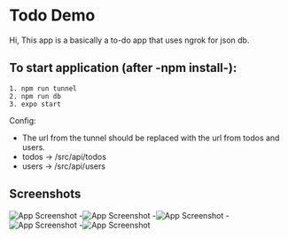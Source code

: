 
# Todo Demo

Hi,
This app is a basically a to-do app that uses ngrok for json db.

To start application (after -npm install-):
- 
    1. npm run tunnel
    2. npm run db
    3. expo start

Config:
- The url from the tunnel should be replaced with the url from todos and users.
- todos -> /src/api/todos
- users -> /src/api/users
## Screenshots

![App Screenshot](https://res.cloudinary.com/dffupwymy/image/upload/c_scale,w_325/v1669236510/TodoDemo/Screenshot_1669235812_zmh1mb.png)
-![App Screenshot](https://res.cloudinary.com/dffupwymy/image/upload/c_scale,w_325/v1669236511/TodoDemo/Screenshot_1669235823_zs3xb7.png)
-![App Screenshot](https://res.cloudinary.com/dffupwymy/image/upload/c_scale,w_325/v1669236511/TodoDemo/Screenshot_1669235827_bcoemn.png)
-![App Screenshot](https://res.cloudinary.com/dffupwymy/image/upload/c_scale,w_325/v1669236510/TodoDemo/Screenshot_1669235860_ykg8hn.png)
-![App Screenshot](https://res.cloudinary.com/dffupwymy/image/upload/c_scale,w_325/v1669236510/TodoDemo/Screenshot_1669235832_umb7v4.png)

